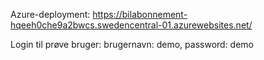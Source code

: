 Azure-deployment: https://bilabonnement-hqeeh0che9a2bwcs.swedencentral-01.azurewebsites.net/

Login til prøve bruger: brugernavn: demo, password: demo

